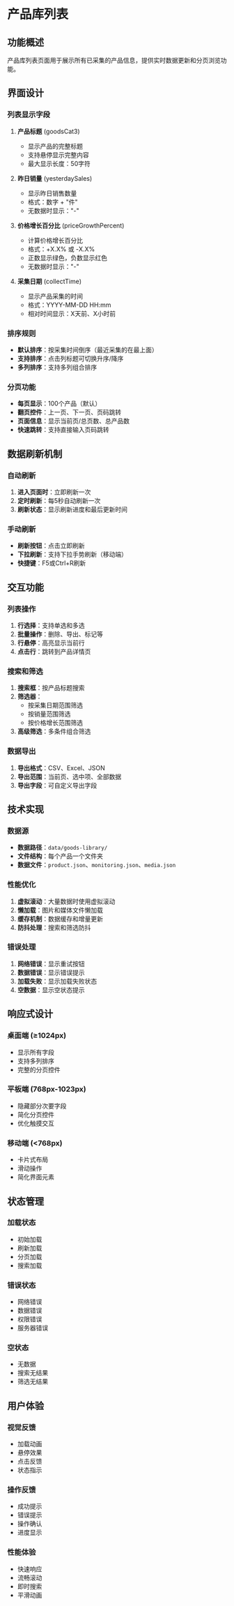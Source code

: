 # 产品库列表

## 功能概述

产品库列表页面用于展示所有已采集的产品信息，提供实时数据更新和分页浏览功能。

## 界面设计

### 列表显示字段

1. **产品标题** (goodsCat3)
   - 显示产品的完整标题
   - 支持悬停显示完整内容
   - 最大显示长度：50字符

2. **昨日销量** (yesterdaySales)
   - 显示昨日销售数量
   - 格式：数字 + "件"
   - 无数据时显示："-"

3. **价格增长百分比** (priceGrowthPercent)
   - 计算价格增长百分比
   - 格式：+X.X% 或 -X.X%
   - 正数显示绿色，负数显示红色
   - 无数据时显示："-"

4. **采集日期** (collectTime)
   - 显示产品采集的时间
   - 格式：YYYY-MM-DD HH:mm
   - 相对时间显示：X天前、X小时前

### 排序规则

- **默认排序**：按采集时间倒序（最近采集的在最上面）
- **支持排序**：点击列标题可切换升序/降序
- **多列排序**：支持多列组合排序

### 分页功能

- **每页显示**：100个产品（默认）
- **翻页控件**：上一页、下一页、页码跳转
- **页面信息**：显示当前页/总页数、总产品数
- **快速跳转**：支持直接输入页码跳转

## 数据刷新机制

### 自动刷新

1. **进入页面时**：立即刷新一次
2. **定时刷新**：每5秒自动刷新一次
3. **刷新状态**：显示刷新进度和最后更新时间

### 手动刷新

- **刷新按钮**：点击立即刷新
- **下拉刷新**：支持下拉手势刷新（移动端）
- **快捷键**：F5或Ctrl+R刷新

## 交互功能

### 列表操作

1. **行选择**：支持单选和多选
2. **批量操作**：删除、导出、标记等
3. **行悬停**：高亮显示当前行
4. **点击行**：跳转到产品详情页

### 搜索和筛选

1. **搜索框**：按产品标题搜索
2. **筛选器**：
   - 按采集日期范围筛选
   - 按销量范围筛选
   - 按价格增长范围筛选
3. **高级筛选**：多条件组合筛选

### 数据导出

1. **导出格式**：CSV、Excel、JSON
2. **导出范围**：当前页、选中项、全部数据
3. **导出字段**：可自定义导出字段

## 技术实现

### 数据源

- **数据路径**：`data/goods-library/`
- **文件结构**：每个产品一个文件夹
- **数据文件**：`product.json`、`monitoring.json`、`media.json`

### 性能优化

1. **虚拟滚动**：大量数据时使用虚拟滚动
2. **懒加载**：图片和媒体文件懒加载
3. **缓存机制**：数据缓存和增量更新
4. **防抖处理**：搜索和筛选防抖

### 错误处理

1. **网络错误**：显示重试按钮
2. **数据错误**：显示错误提示
3. **加载失败**：显示加载失败状态
4. **空数据**：显示空状态提示

## 响应式设计

### 桌面端 (≥1024px)
- 显示所有字段
- 支持多列排序
- 完整的分页控件

### 平板端 (768px-1023px)
- 隐藏部分次要字段
- 简化分页控件
- 优化触摸交互

### 移动端 (<768px)
- 卡片式布局
- 滑动操作
- 简化界面元素

## 状态管理

### 加载状态
- 初始加载
- 刷新加载
- 分页加载
- 搜索加载

### 错误状态
- 网络错误
- 数据错误
- 权限错误
- 服务器错误

### 空状态
- 无数据
- 搜索无结果
- 筛选无结果

## 用户体验

### 视觉反馈
- 加载动画
- 悬停效果
- 点击反馈
- 状态指示

### 操作反馈
- 成功提示
- 错误提示
- 操作确认
- 进度显示

### 性能体验
- 快速响应
- 流畅滚动
- 即时搜索
- 平滑动画
